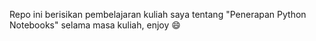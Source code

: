 Repo ini berisikan pembelajaran kuliah saya tentang "Penerapan Python Notebooks" selama masa kuliah, enjoy 😄
